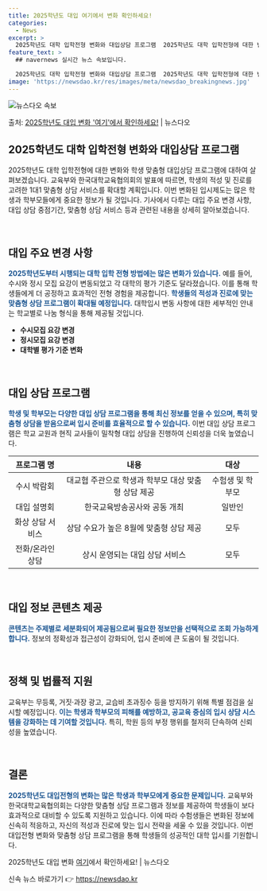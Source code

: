 ```yaml
---
title: 2025학년도 대입 여기에서 변화 확인하세요!
categories:
  - News
excerpt: >
  2025학년도 대학 입학전형 변화와 대입상담 프로그램  2025학년도 대학 입학전형에 대한 변화와 학생 맞춤…
feature_text: >
  ## navernews 실시간 뉴스 속보입니다.

  2025학년도 대학 입학전형 변화와 대입상담 프로그램  2025학년도 대학 입학전형에 대한 변화와 학생 맞춤…
image: 'https://newsdao.kr/res/images/meta/newsdao_breakingnews.jpg'
---
```


![뉴스다오 속보](https://newsdao.kr/res/images/meta/newsdao_breakingnews.jpg)

<p>출처: <a href="https://newsdao.kr/4112" rel="dofollow">2025학년도 대입 변화 '여기'에서 확인하세요!</a> | 뉴스다오</p>

<h2 data-ke-size="size26">2025학년도 대학 입학전형 변화와 대입상담 프로그램</h2>
2025학년도 대학 입학전형에 대한 변화와 학생 맞춤형 대입상담 프로그램에 대하여 살펴보겠습니다. 교육부와 한국대학교육협의회의 발표에 따르면, 학생의 적성 및 진로를 고려한 1대1 맞춤형 상담 서비스를 확대할 계획입니다. 이번 변화된 입시제도는 많은 학생과 학부모들에게 중요한 정보가 될 것입니다. 기사에서 다루는 대입 주요 변경 사항, 대입 상담 중점기간, 맞춤형 상담 서비스 등과 관련된 내용을 상세히 알아보겠습니다.

<p data-ke-size="size16">&nbsp;</p>

<h2 data-ke-size="size24">대입 주요 변경 사항</h2>
<b><span style="color: #1a5490;">2025학년도부터 시행되는 대학 입학 전형 방법에는 많은 변화가 있습니다.</span></b> 예를 들어, 수시와 정시 모집 요강이 변동되었고 각 대학의 평가 기준도 달라졌습니다. 이를 통해 학생들에게 더 공정하고 효과적인 전형 경험을 제공합니다. <b><span style="color: #1a5490;">학생들의 적성과 진로에 맞는 맞춤형 상담 프로그램이 확대될 예정입니다.</span></b> 대학입시 변동 사항에 대한 세부적인 안내는 학교별로 나눔 형식을 통해 제공될 것입니다.

<ul>
<li><b>수시모집 요강 변경</b></li>
<li><b>정시모집 요강 변경</b></li>
<li><b>대학별 평가 기준 변화</b></li>
</ul>

<p data-ke-size="size16">&nbsp;</p>

<h2 data-ke-size="size24">대입 상담 프로그램</h2>
<b><span style="color: #1a5490;">학생 및 학부모는 다양한 대입 상담 프로그램을 통해 최신 정보를 얻을 수 있으며, 특히 맞춤형 상담을 받음으로써 입시 준비를 효율적으로 할 수 있습니다.</span></b> 이번 대입 상담 프로그램은 학교 교원과 현직 교사들이 밀착형 대입 상담을 진행하여 신뢰성을 더욱 높였습니다.

<table>
<thead>
<tr>
<th style="text-align: center;">프로그램 명</th>
<th style="text-align: center;">내용</th>
<th style="text-align: center;">대상</th>
</tr>
</thead>
<tbody>
<tr>
<td style="text-align: center;">수시 박람회</td>
<td style="text-align: center;">대교협 주관으로 학생과 학부모 대상 맞춤형 상담 제공</td>
<td style="text-align: center;">수험생 및 학부모</td>
</tr>
<tr>
<td style="text-align: center;">대입 설명회</td>
<td style="text-align: center;">한국교육방송공사와 공동 개최</td>
<td style="text-align: center;">일반인</td>
</tr>
<tr>
<td style="text-align: center;">화상 상담 서비스</td>
<td style="text-align: center;">상담 수요가 높은 8월에 맞춤형 상담 제공</td>
<td style="text-align: center;">모두</td>
</tr>
<tr>
<td style="text-align: center;">전화/온라인 상담</td>
<td style="text-align: center;">상시 운영되는 대입 상담 서비스</td>
<td style="text-align: center;">모두</td>
</tr>
</tbody>
</table>

<p data-ke-size="size16">&nbsp;</p>

<h2 data-ke-size="size24">대입 정보 콘텐츠 제공</h2>
<b><span style="color: #1a5490;">콘텐츠는 주제별로 세분화되어 제공됨으로써 필요한 정보만을 선택적으로 조회 가능하게 합니다.</span></b> 정보의 정확성과 접근성이 강화되어, 입시 준비에 큰 도움이 될 것입니다.

<p data-ke-size="size16">&nbsp;</p>

<h2 data-ke-size="size24">정책 및 법률적 지원</h2>
교육부는 무등록, 거짓·과장 광고, 교습비 초과징수 등을 방지하기 위해 특별 점검을 실시할 예정입니다. <b><span style="color: #1a5490;">이는 학생과 학부모의 피해를 예방하고, 공교육 중심의 입시 상담 시스템을 강화하는 데 기여할 것입니다.</span></b> 특히, 학원 등의 부정 행위를 철저히 단속하여 신뢰성을 높였습니다.

<p data-ke-size="size16">&nbsp;</p>

<h2 data-ke-size="size24">결론</h2>
<b><span style="color: #1a5490;">2025학년도 대입전형의 변화는 많은 학생과 학부모에게 중요한 문제입니다.</span></b> 교육부와 한국대학교육협의회는 다양한 맞춤형 상담 프로그램과 정보를 제공하여 학생들이 보다 효과적으로 대비할 수 있도록 지원하고 있습니다. 이에 따라 수험생들은 변화된 정보에 신속히 적응하고, 자신의 적성과 진로에 맞는 입시 전략을 세울 수 있을 것입니다. 이번 대입전형 변화와 맞춤형 상담 프로그램을 통해 학생들의 성공적인 대학 입시를 기원합니다.

2025학년도 대입 변화 <a href="https://newsdao.kr/4112">여기</a>에서 확인하세요! | 뉴스다오 

신속 뉴스 바로가기 👉 <a href="https://newsdao.kr" rel="dofollow">https://newsdao.kr</a>


